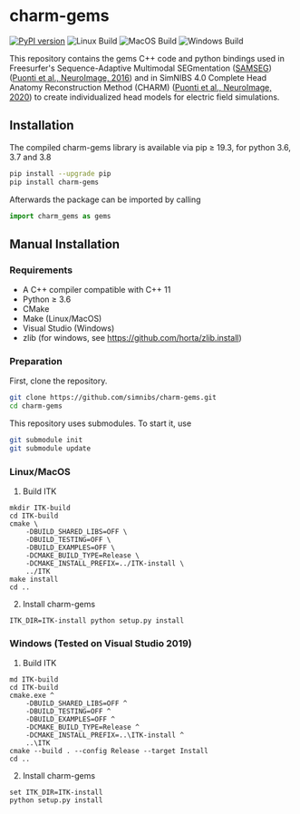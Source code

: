 # charm-gems

[![PyPI version](https://badge.fury.io/py/charm-gems.svg)](https://badge.fury.io/py/charm-gems) ![Linux Build](https://github.com/simnibs/charm-gems/workflows/Linux%20Build/badge.svg)  ![MacOS Build](https://github.com/simnibs/charm-gems/workflows/MacOS%20Build/badge.svg) ![Windows Build](https://github.com/simnibs/charm-gems/workflows/Windows%20Build/badge.svg)

This repository contains the gems C++ code and python bindings used in Freesurfer's Sequence-Adaptive Multimodal SEGmentation ([SAMSEG](https://github.com/freesurfer/freesurfer/tree/dev/python/freesurfer/samseg)) ([Puonti et al., NeuroImage, 2016](https://www.sciencedirect.com/science/article/pii/S1053811916304724)) and in SimNIBS 4.0 Complete Head Anatomy Reconstruction Method (CHARM) ([Puonti et al., NeuroImage, 2020](https://www.sciencedirect.com/science/article/pii/S1053811920305309)) to create individualized head models for electric field simulations.
## Installation

The compiled charm-gems library is available via pip ≥ 19.3, for python 3.6, 3.7 and 3.8


```bash
pip install --upgrade pip
pip install charm-gems
```
Afterwards the package can be imported by calling

```python
import charm_gems as gems
```

## Manual Installation


### Requirements
* A C++ compiler compatible with C++ 11
* Python ≥ 3.6
* CMake
* Make (Linux/MacOS)
* Visual Studio (Windows)
* zlib (for windows, see https://github.com/horta/zlib.install)

### Preparation


First, clone the repository. 

```bash
git clone https://github.com/simnibs/charm-gems.git
cd charm-gems
```

This repository uses submodules. To start it, use

```bash
git submodule init
git submodule update
```

### Linux/MacOS
1. Build ITK
```
mkdir ITK-build
cd ITK-build
cmake \
    -DBUILD_SHARED_LIBS=OFF \
    -DBUILD_TESTING=OFF \
    -DBUILD_EXAMPLES=OFF \
    -DCMAKE_BUILD_TYPE=Release \
    -DCMAKE_INSTALL_PREFIX=../ITK-install \
    ../ITK
make install
cd ..
```

2. Install charm-gems
```
ITK_DIR=ITK-install python setup.py install
```
### Windows (Tested on Visual Studio 2019)
1. Build ITK
```
md ITK-build
cd ITK-build
cmake.exe ^
    -DBUILD_SHARED_LIBS=OFF ^
    -DBUILD_TESTING=OFF ^
    -DBUILD_EXAMPLES=OFF ^
    -DCMAKE_BUILD_TYPE=Release ^
    -DCMAKE_INSTALL_PREFIX=..\ITK-install ^
    ..\ITK
cmake --build . --config Release --target Install
cd ..
```

2. Install charm-gems
```
set ITK_DIR=ITK-install
python setup.py install
``` 

